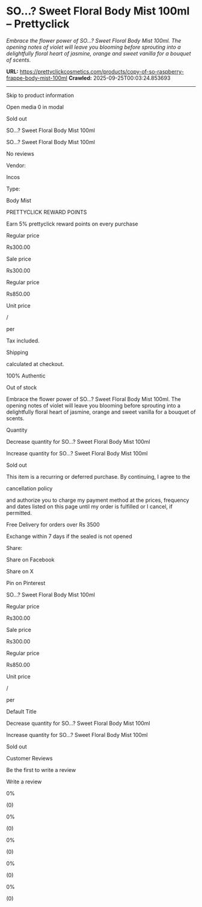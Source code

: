 # SO…? Sweet Floral Body Mist 100ml – Prettyclick

*Embrace the flower power of SO…? Sweet Floral Body Mist 100ml. The opening notes of violet will leave you blooming before sprouting into a delightfully floral heart of jasmine, orange and sweet vanilla for a bouquet of scents.*

**URL:** https://prettyclickcosmetics.com/products/copy-of-so-raspberry-frappe-body-mist-100ml
**Crawled:** 2025-09-25T00:03:24.853693

---

Skip to product information

Open media 0 in modal

Sold out

SO…? Sweet Floral Body Mist 100ml

SO…? Sweet Floral Body Mist 100ml

No reviews

Vendor:

Incos

Type:

Body Mist

PRETTYCLICK REWARD POINTS

Earn 5% prettyclick reward points on every purchase

Regular price

Rs300.00

Sale price

Rs300.00

Regular price

Rs850.00

Unit price

/

per

Tax included.

Shipping

calculated at checkout.

100% Authentic

Out of stock

Embrace the flower power of SO…? Sweet Floral Body Mist 100ml. The opening notes of violet will leave you blooming before sprouting into a delightfully floral heart of jasmine, orange and sweet vanilla for a bouquet of scents.

Quantity

Decrease quantity for SO…? Sweet Floral Body Mist 100ml

Increase quantity for SO…? Sweet Floral Body Mist 100ml

Sold out

This item is a recurring or deferred purchase. By continuing, I agree to the

cancellation policy

and authorize you to charge my payment method at the prices, frequency and dates listed on this page until my order is fulfilled or I cancel, if permitted.

Free Delivery for orders over Rs 3500

Exchange within 7 days if the sealed is not opened

Share:

Share on Facebook

Share on X

Pin on Pinterest

SO…? Sweet Floral Body Mist 100ml

Regular price

Rs300.00

Sale price

Rs300.00

Regular price

Rs850.00

Unit price

/

per

Default Title

Decrease quantity for SO…? Sweet Floral Body Mist 100ml

Increase quantity for SO…? Sweet Floral Body Mist 100ml

Sold out

Customer Reviews

Be the first to write a review

Write a review

0%

(0)

0%

(0)

0%

(0)

0%

(0)

0%

(0)